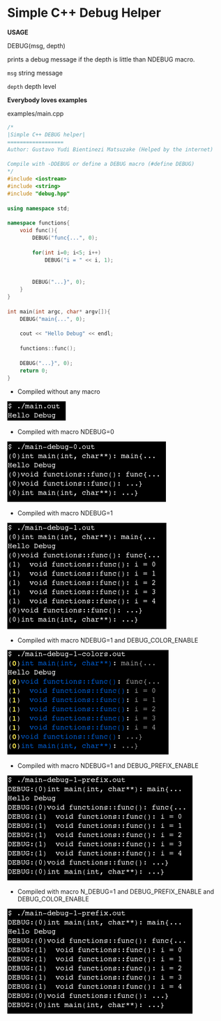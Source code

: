Simple C++ Debug Helper
=======================

**USAGE**

DEBUG(msg, depth)

prints a debug message if the depth is little than NDEBUG macro.

`msg` string message

`depth` depth level

**Everybody loves examples**

examples/main.cpp

```c++
/*
|Simple C++ DEBUG helper|
==================
Author: Gustavo Yudi Bientinezi Matsuzake (Helped by the internet)

Compile with -DDEBUG or define a DEBUG macro (#define DEBUG)
*/
#include <iostream>
#include <string>
#include "debug.hpp"

using namespace std;

namespace functions{
	void func(){
		DEBUG("func{...", 0);

		for(int i=0; i<5; i++)
			DEBUG("i = " << i, 1);
	

		DEBUG("...}", 0);
	}
}

int main(int argc, char* argv[]){
	DEBUG("main{...", 0);
	
	cout << "Hello Debug" << endl;	
	
	functions::func();

	DEBUG("...}", 0);
	return 0;
}
```

* Compiled without any macro

!["Example 0"](example/ss/ss5.png)

* Compiled with macro NDEBUG=0

!["Example 1"](example/ss/ss0.png)

* Compiled with macro NDEBUG=1

!["Example 2"](example/ss/ss2.png)

* Compiled with macro NDEBUG=1 and DEBUG\_COLOR\_ENABLE

!["Example 3"](example/ss/ss1.png)

* Compiled with macro NDEBUG=1 and DEBUG\_PREFIX\_ENABLE

!["Example 4"](example/ss/ss4.png)

* Compiled with macro N\_DEBUG=1 and DEBUG\_PREFIX\_ENABLE and DEBUG\_COLOR\_ENABLE

!["Example 5"](example/ss/ss4.png)
